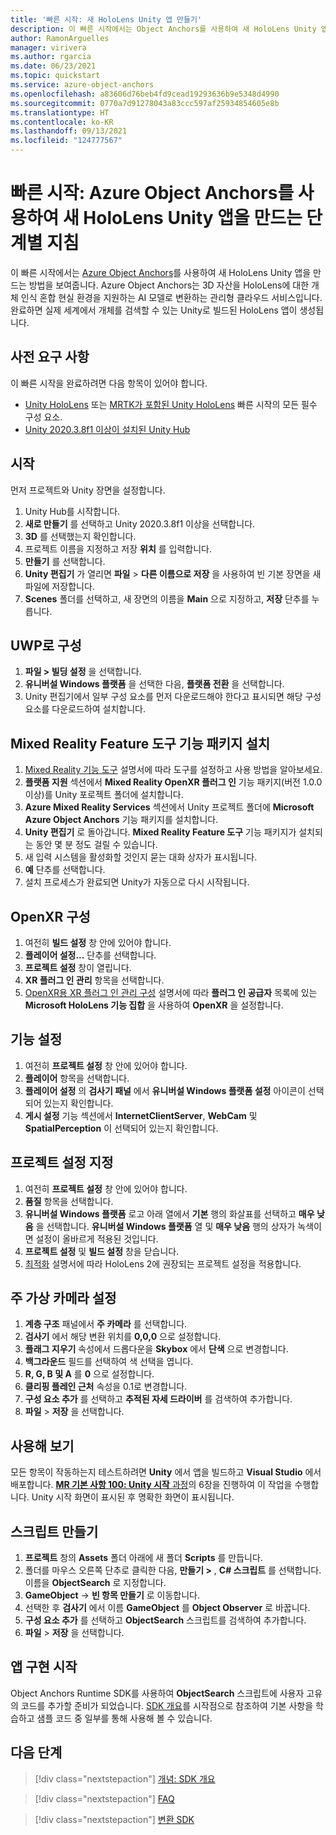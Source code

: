 ```yaml
---
title: '빠른 시작: 새 HoloLens Unity 앱 만들기'
description: 이 빠른 시작에서는 Object Anchors를 사용하여 새 HoloLens Unity 앱을 만드는 방법을 알아봅니다.
author: RamonArguelles
manager: virivera
ms.author: rgarcia
ms.date: 06/23/2021
ms.topic: quickstart
ms.service: azure-object-anchors
ms.openlocfilehash: a83606d76beb4fd9cead19293636b9e5348d4990
ms.sourcegitcommit: 0770a7d91278043a83ccc597af25934854605e8b
ms.translationtype: HT
ms.contentlocale: ko-KR
ms.lasthandoff: 09/13/2021
ms.locfileid: "124777567"
---
```

# <a name="quickstart-step-by-step-instructions-to-create-a-new-hololens-unity-app-using-azure-object-anchors"></a>빠른 시작: Azure Object Anchors를 사용하여 새 HoloLens Unity 앱을 만드는 단계별 지침

이 빠른 시작에서는 [Azure Object Anchors](../overview.md)를 사용하여 새 HoloLens Unity 앱을 만드는 방법을 보여줍니다. Azure Object Anchors는 3D 자산을 HoloLens에 대한 개체 인식 혼합 현실 환경을 지원하는 AI 모델로 변환하는 관리형 클라우드 서비스입니다. 완료하면 실제 세계에서 개체를 검색할 수 있는 Unity로 빌드된 HoloLens 앱이 생성됩니다.

## <a name="prerequisites"></a>사전 요구 사항

이 빠른 시작을 완료하려면 다음 항목이 있어야 합니다.

* [Unity HoloLens](get-started-unity-hololens.md) 또는 [MRTK가 포함된 Unity HoloLens](get-started-unity-hololens-mrtk.md) 빠른 시작의 모든 필수 구성 요소.
* <a href="https://unity3d.com/get-unity/download" target="_blank">Unity 2020.3.8f1 이상이 설치된 Unity Hub</a>

## <a name="getting-started"></a>시작

먼저 프로젝트와 Unity 장면을 설정합니다.

1. Unity Hub를 시작합니다.
1. **새로 만들기** 를 선택하고 Unity 2020.3.8f1 이상을 선택합니다.
1. **3D** 를 선택했는지 확인합니다.
1. 프로젝트 이름을 지정하고 저장 **위치** 를 입력합니다.
1. **만들기** 를 선택합니다.
1. **Unity 편집기** 가 열리면 **파일** > **다른 이름으로 저장** 을 사용하여 빈 기본 장면을 새 파일에 저장합니다.
1. **Scenes** 폴더를 선택하고, 새 장면의 이름을 **Main** 으로 지정하고, **저장** 단추를 누릅니다.

## <a name="configure-as-uwp"></a>UWP로 구성

1. **파일 > 빌딩 설정** 을 선택합니다.
1. **유니버설 Windows 플랫폼** 을 선택한 다음, **플랫폼 전환** 을 선택합니다.
1. Unity 편집기에서 일부 구성 요소를 먼저 다운로드해야 한다고 표시되면 해당 구성 요소를 다운로드하여 설치합니다.

## <a name="install-mixed-reality-feature-tool-feature-packages"></a>Mixed Reality Feature 도구 기능 패키지 설치

1. <a href="/windows/mixed-reality/develop/unity/welcome-to-mr-feature-tool" target="_blank">Mixed Reality 기능 도구</a> 설명서에 따라 도구를 설정하고 사용 방법을 알아보세요.
1. **플랫폼 지원** 섹션에서 **Mixed Reality OpenXR 플러그 인** 기능 패키지(버전 1.0.0 이상)를 Unity 포로젝트 폴더에 설치합니다.
1. **Azure Mixed Reality Services** 섹션에서 Unity 프로젝트 폴더에 **Microsoft Azure Object Anchors** 기능 패키지를 설치합니다.
1. **Unity 편집기** 로 돌아갑니다. **Mixed Reality Feature 도구** 기능 패키지가 설치되는 동안 몇 분 정도 걸릴 수 있습니다.
1. 새 입력 시스템을 활성화할 것인지 묻는 대화 상자가 표시됩니다.
1. **예** 단추를 선택합니다.
1. 설치 프로세스가 완료되면 Unity가 자동으로 다시 시작됩니다.

## <a name="configure-openxr"></a>OpenXR 구성

1. 여전히 **빌드 설정** 창 안에 있어야 합니다.
1. **플레이어 설정...** 단추를 선택합니다.
1. **프로젝트 설정** 창이 열립니다.
1. **XR 플러그 인 관리** 항목을 선택합니다.
1. <a href="/windows/mixed-reality/develop/unity/xr-project-setup#configuring-xr-plugin-management-for-openxr" target="_blank">OpenXR용 XR 플러그 인 관리 구성</a> 설명서에 따라 **플러그 인 공급자** 목록에 있는 **Microsoft HoloLens 기능 집합** 을 사용하여 **OpenXR** 을 설정합니다.

## <a name="set-capabilities"></a>기능 설정

1. 여전히 **프로젝트 설정** 창 안에 있어야 합니다.
1. **플레이어** 항목을 선택합니다.
1. **플레이어 설정** 의 **검사기 패널** 에서 **유니버설 Windows 플랫폼 설정** 아이콘이 선택되어 있는지 확인합니다.
1. **게시 설정** 기능 섹션에서 **InternetClientServer**, **WebCam** 및 **SpatialPerception** 이 선택되어 있는지 확인합니다.

## <a name="set-up-the-project-settings"></a>프로젝트 설정 지정

1. 여전히 **프로젝트 설정** 창 안에 있어야 합니다.
1. **품질** 항목을 선택합니다.
1. **유니버설 Windows 플랫폼** 로고 아래 열에서 **기본** 행의 화살표를 선택하고 **매우 낮음** 을 선택합니다. **유니버설 Windows 플랫폼** 열 및 **매우 낮음** 행의 상자가 녹색이면 설정이 올바르게 적용된 것입니다.
1. **프로젝트 설정** 및 **빌드 설정** 창을 닫습니다.
1. <a href="/windows/mixed-reality/develop/unity/xr-project-setup#optimization" target="_blank">최적화</a> 설명서에 따라 HoloLens 2에 권장되는 프로젝트 설정을 적용합니다.

## <a name="set-up-the-main-virtual-camera"></a>주 가상 카메라 설정

1. **계층 구조** 패널에서 **주 카메라** 를 선택합니다.
1. **검사기** 에서 해당 변환 위치를 **0,0,0** 으로 설정합니다.
1. **플래그 지우기** 속성에서 드롭다운을 **Skybox** 에서 **단색** 으로 변경합니다.
1. **백그라운드** 필드를 선택하여 색 선택을 엽니다.
1. **R, G, B 및 A** 를 **0** 으로 설정합니다.
1. **클리핑 플레인 근처** 속성을 0.1로 변경합니다.
1. **구성 요소 추가** 를 선택하고 **추적된 자세 드라이버** 를 검색하여 추가합니다.
1. **파일** > **저장** 을 선택합니다.

## <a name="trying-it-out"></a>사용해 보기

모든 항목이 작동하는지 테스트하려면 **Unity** 에서 앱을 빌드하고 **Visual Studio** 에서 배포합니다. <a href="/windows/mixed-reality/holograms-100#chapter-6---build-and-deploy-to-device-from-visual-studio" target="_blank">**MR 기본 사항 100: Unity 시작** 과정</a>의 6장을 진행하여 이 작업을 수행합니다. Unity 시작 화면이 표시된 후 명확한 화면이 표시됩니다.

## <a name="create-your-script"></a>스크립트 만들기

1. **프로젝트** 창의 **Assets** 폴더 아래에 새 폴더 **Scripts** 를 만듭니다.
1. 폴더를 마우스 오른쪽 단추로 클릭한 다음, **만들기 >** , **C# 스크립트** 를 선택합니다. 이름을 **ObjectSearch** 로 지정합니다.
1. **GameObject** -> **빈 항목 만들기** 로 이동합니다.
1. 선택한 후 **검사기** 에서 이름 **GameObject** 를 **Object Observer** 로 바꿉니다.
1. **구성 요소 추가** 를 선택하고 **ObjectSearch** 스크립트를 검색하여 추가합니다.
1. **파일** > **저장** 을 선택합니다.

## <a name="start-implementing-your-app"></a>앱 구현 시작

Object Anchors Runtime SDK를 사용하여 **ObjectSearch** 스크립트에 사용자 고유의 코드를 추가할 준비가 되었습니다. [SDK 개요](../concepts/sdk-overview.md)를 시작점으로 참조하여 기본 사항을 학습하고 샘플 코드 중 일부를 통해 사용해 볼 수 있습니다.

## <a name="next-steps"></a>다음 단계

> [!div class="nextstepaction"]
> [개념: SDK 개요](../concepts/sdk-overview.md)

> [!div class="nextstepaction"]
> [FAQ](../faq.md)

> [!div class="nextstepaction"]
> [변환 SDK](/dotnet/api/overview/azure/mixedreality.objectanchors.conversion-readme-pre)
